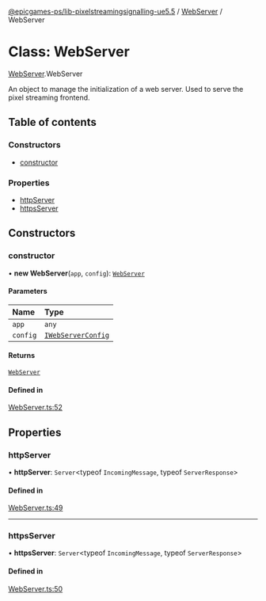 [@epicgames-ps/lib-pixelstreamingsignalling-ue5.5](../README.md) / [WebServer](../modules/WebServer.md) / WebServer

# Class: WebServer

[WebServer](../modules/WebServer.md).WebServer

An object to manage the initialization of a web server. Used to serve the
pixel streaming frontend.

## Table of contents

### Constructors

- [constructor](WebServer.WebServer.md#constructor)

### Properties

- [httpServer](WebServer.WebServer.md#httpserver)
- [httpsServer](WebServer.WebServer.md#httpsserver)

## Constructors

### constructor

• **new WebServer**(`app`, `config`): [`WebServer`](WebServer.WebServer.md)

#### Parameters

| Name | Type |
| :------ | :------ |
| `app` | `any` |
| `config` | [`IWebServerConfig`](../interfaces/WebServer.IWebServerConfig.md) |

#### Returns

[`WebServer`](WebServer.WebServer.md)

#### Defined in

[WebServer.ts:52](https://github.com/mcottontensor/PixelStreamingInfrastructure/blob/branch/Signalling/src/WebServer.ts#L52)

## Properties

### httpServer

• **httpServer**: `Server`\<typeof `IncomingMessage`, typeof `ServerResponse`\>

#### Defined in

[WebServer.ts:49](https://github.com/mcottontensor/PixelStreamingInfrastructure/blob/branch/Signalling/src/WebServer.ts#L49)

___

### httpsServer

• **httpsServer**: `Server`\<typeof `IncomingMessage`, typeof `ServerResponse`\>

#### Defined in

[WebServer.ts:50](https://github.com/mcottontensor/PixelStreamingInfrastructure/blob/branch/Signalling/src/WebServer.ts#L50)
